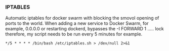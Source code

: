 ### IPTABLES
Automatic iptables for docker swarm with blocking the smovol opening of ports to the world.
When adding a new service to Docker Swarm, for example, 0.0.0.0 or restarting dockerd, bypasses the -I FORWARD 1 ..... lock
therefore, my script needs to be run every 5 minutes for example.
```
*/5 * * * * /bin/bash /etc/iptables.sh > /dev/null 2>&1
```
